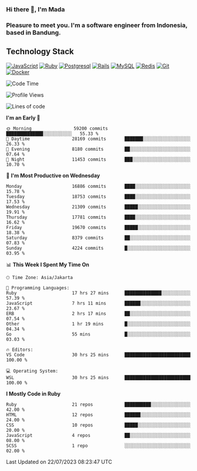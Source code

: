 ### Hi there 👋, I'm Mada
### Pleasure to meet you. I'm a software engineer from Indonesia, based in Bandung.

## Technology Stack

[![JavaScript](https://img.shields.io/badge/-JavaScript-%23F7DF1C?style=flat-square&logo=javascript&logoColor=000000&labelColor=%23F7DF1C&color=%23FFCE5A)](https://www.javascript.com/)
[![Ruby](https://img.shields.io/badge/Ruby-CC342D?style=flat-square&logo=ruby&logoColor=white)](https://www.ruby-lang.org/en/)
[![Postgresql](https://img.shields.io/badge/PostgreSQL-316192?style=flat-square&logo=postgresql&logoColor=ffffff)](https://www.postgresql.org/)
[![Rails](https://img.shields.io/badge/Ruby_on_Rails-CC0000?style=flat-square&logo=ruby-on-rails&logoColor=white)](https://rubyonrails.org/)
[![MySQL](https://img.shields.io/badge/-MySQL-4479A1?style=flat-square&logo=MySQL&logoColor=ffffff)](https://www.mysql.com/)
[![Redis](https://img.shields.io/badge/-Redis-DC382D?style=flat-square&logo=Redis&logoColor=ffffff)](https://redis.io/)
[![Git](https://img.shields.io/badge/-Git-%23F05032?style=flat-square&logo=git&logoColor=%23ffffff)](https://git-scm.com/)
[![Docker](https://img.shields.io/badge/-Docker-2496ED?style=flat-square&logo=docker&logoColor=ffffff)](https://www.docker.com/)
<!--
**madaarya/madaarya** is a ✨ _special_ ✨ repository because its `README.md` (this file) appears on your GitHub profile.

Here are some ideas to get you started:

- 🔭 I’m currently working on ...
- 🌱 I’m currently learning ...
- 👯 I’m looking to collaborate on ...
- 🤔 I’m looking for help with ...
- 💬 Ask me about ...
- 📫 How to reach me: ...
- 😄 Pronouns: ...
- ⚡ Fun fact: ...
-->
<!--START_SECTION:waka-->
![Code Time](http://img.shields.io/badge/Code%20Time-5%2C560%20hrs%2045%20mins-blue)

![Profile Views](http://img.shields.io/badge/Profile%20Views-0-blue)

![Lines of code](https://img.shields.io/badge/From%20Hello%20World%20I%27ve%20Written-40.2%20million%20lines%20of%20code-blue)

**I'm an Early 🐤** 

```text
🌞 Morning                59200 commits       ██████████████░░░░░░░░░░░   55.33 % 
🌆 Daytime                28169 commits       ███████░░░░░░░░░░░░░░░░░░   26.33 % 
🌃 Evening                8180 commits        ██░░░░░░░░░░░░░░░░░░░░░░░   07.64 % 
🌙 Night                  11453 commits       ███░░░░░░░░░░░░░░░░░░░░░░   10.70 % 
```
📅 **I'm Most Productive on Wednesday** 

```text
Monday                   16886 commits       ████░░░░░░░░░░░░░░░░░░░░░   15.78 % 
Tuesday                  18753 commits       ████░░░░░░░░░░░░░░░░░░░░░   17.53 % 
Wednesday                21309 commits       █████░░░░░░░░░░░░░░░░░░░░   19.91 % 
Thursday                 17781 commits       ████░░░░░░░░░░░░░░░░░░░░░   16.62 % 
Friday                   19670 commits       █████░░░░░░░░░░░░░░░░░░░░   18.38 % 
Saturday                 8379 commits        ██░░░░░░░░░░░░░░░░░░░░░░░   07.83 % 
Sunday                   4224 commits        █░░░░░░░░░░░░░░░░░░░░░░░░   03.95 % 
```


📊 **This Week I Spent My Time On** 

```text
🕑︎ Time Zone: Asia/Jakarta

💬 Programming Languages: 
Ruby                     17 hrs 27 mins      ██████████████░░░░░░░░░░░   57.39 % 
JavaScript               7 hrs 11 mins       ██████░░░░░░░░░░░░░░░░░░░   23.67 % 
ERB                      2 hrs 17 mins       ██░░░░░░░░░░░░░░░░░░░░░░░   07.54 % 
Other                    1 hr 19 mins        █░░░░░░░░░░░░░░░░░░░░░░░░   04.34 % 
Go                       55 mins             █░░░░░░░░░░░░░░░░░░░░░░░░   03.03 % 

🔥 Editors: 
VS Code                  30 hrs 25 mins      █████████████████████████   100.00 % 

💻 Operating System: 
WSL                      30 hrs 25 mins      █████████████████████████   100.00 % 
```

**I Mostly Code in Ruby** 

```text
Ruby                     21 repos            ██████████░░░░░░░░░░░░░░░   42.00 % 
HTML                     12 repos            ██████░░░░░░░░░░░░░░░░░░░   24.00 % 
CSS                      10 repos            █████░░░░░░░░░░░░░░░░░░░░   20.00 % 
JavaScript               4 repos             ██░░░░░░░░░░░░░░░░░░░░░░░   08.00 % 
SCSS                     1 repo              ░░░░░░░░░░░░░░░░░░░░░░░░░   02.00 % 
```




 Last Updated on 22/07/2023 08:23:47 UTC
<!--END_SECTION:waka-->
